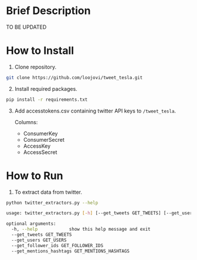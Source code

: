 # Brief Description

TO BE UPDATED

# How to Install

1. Clone repository.

```bash
git clone https://github.com/loojovi/tweet_tesla.git
```

2. Install required packages.

```bash
pip install -r requirements.txt
```

3. Add accesstokens.csv containing twitter API keys to ```/tweet_tesla```.

   Columns:
      * ConsumerKey
      * ConsumerSecret
      * AccessKey
      * AccessSecret

# How to Run

1. To extract data from twitter.

```bash
python twitter_extractors.py --help

usage: twitter_extractors.py [-h] [--get_tweets GET_TWEETS] [--get_users GET_USERS] [--get_follower_ids GET_FOLLOWER_IDS] [--get_mentions_hashtags GET_MENTIONS_HASHTAGS]

optional arguments:
  -h, --help            show this help message and exit
  --get_tweets GET_TWEETS
  --get_users GET_USERS
  --get_follower_ids GET_FOLLOWER_IDS
  --get_mentions_hashtags GET_MENTIONS_HASHTAGS
```

